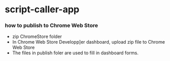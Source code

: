# script-caller-app

### how to publish to Chrome Web Store

* zip ChromeStore folder
* In Chrome Web Store Developp]er dashboard, upload zip file to Chrome Web Store
* The files in publish foler are used to fill in dashboard forms.


